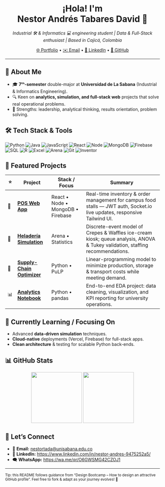 <!-- Profile README — Nestor Andrés Tabares David -->

<h1 align="center">
  ¡Hola! I'm Nestor&nbsp;Andrés&nbsp;Tabares&nbsp;David&nbsp;👋
</h1>

<p align="center">
  <em>Industrial&nbsp;🛠️ &amp; Informatics&nbsp;💻 engineering student | Data &amp; Full-Stack enthusiast | Based in Cajicá, Colombia</em>
</p>

<p align="center">
  <a href="https://portafolio-mu-five-59.vercel.app/">🌐 Portfolio</a> •
  <a href="mailto:nestortada@unisabana.edu.co">✉️ Email</a> •
  <a href="https://www.linkedin.com/in/nestor-andres-9475252a5/">💼 LinkedIn</a> •
  <a href="https://github.com/nestortada">🐙 GitHub</a>
</p>

---

## 🚀 About Me
- 🎓 **7ᵗʰ-semester** double-major at **Universidad de La Sabana** (Industrial & Informatics Engineering).  
- 🔍 Keen on **analytics, simulation, and full-stack web** projects that solve real operational problems.  
- 🎯 Strengths: leadership, analytical thinking, results orientation, problem solving.

## 🛠️ Tech Stack&nbsp;&amp;&nbsp;Tools
<p>
  <img alt="Python" src="https://img.shields.io/badge/Python-3776AB?style=for-the-badge&logo=python&logoColor=white">
  <img alt="Java"   src="https://img.shields.io/badge/Java-007396?style=for-the-badge&logo=openjdk&logoColor=white">
  <img alt="JavaScript" src="https://img.shields.io/badge/JS-F7DF1E?style=for-the-badge&logo=javascript&logoColor=black">
  <img alt="React"  src="https://img.shields.io/badge/React-61DAFB?style=for-the-badge&logo=react&logoColor=black">
  <img alt="Node"   src="https://img.shields.io/badge/Node.js-339933?style=for-the-badge&logo=node.js&logoColor=white">
  <img alt="MongoDB"src="https://img.shields.io/badge/MongoDB-4EA94B?style=for-the-badge&logo=mongodb&logoColor=white">
  <img alt="Firebase" src="https://img.shields.io/badge/Firebase-FFCA28?style=for-the-badge&logo=firebase&logoColor=black"><br>
  <img alt="SQL"    src="https://img.shields.io/badge/SQL-4479A1?style=for-the-badge&logo=mysql&logoColor=white">
  <img alt="R"      src="https://img.shields.io/badge/R-276DC3?style=for-the-badge&logo=r&logoColor=white">
  <img alt="Excel"  src="https://img.shields.io/badge/Excel-217346?style=for-the-badge&logo=microsoft-excel&logoColor=white">
  <img alt="Arena"  src="https://img.shields.io/badge/Simulation-Arena-blue?style=for-the-badge">
  <img alt="Git"    src="https://img.shields.io/badge/Git-F05032?style=for-the-badge&logo=git&logoColor=white">
  <img alt="Inventor"src="https://img.shields.io/badge/Autodesk%20Inventor-FC9D34?style=for-the-badge&logo=autodesk&logoColor=black">
</p>

## 📌 Featured Projects
| ⭐ | Project | Stack / Focus | Summary |
|---|---------|---------------|---------|
| 🛒 | **[POS Web App](https://github.com/nestortada/Shopping-Application-Web)** | React • Node • MongoDB • Firebase | Real-time inventory & order management for campus food stalls — JWT auth, Socket.io live updates, responsive Tailwind UI. |
| 🍨 | **[Heladería Simulation](https://github.com/nestortada/Simulacion)** | Arena • Statistics | Discrete-event model of Crepes & Waffles ice-cream kiosk; queue analysis, ANOVA & Tukey validation, staffing recommendations. |
| 🚚 | **[Supply-Chain Optimizer](https://github.com/nestortada/Optimizacion_analitica)** | Python • PuLP | Linear-programming model to minimize production, storage & transport costs while meeting demand. |
| 📊 | **[Analytics Notebook](https://github.com/nestortada/Analitica-de-datos)** | Python • pandas | End-to-end EDA project: data cleaning, visualization, and KPI reporting for university operations. |

<!-- Extra projects? Swap in/out as you grow -->

## 📝 Currently Learning / Focusing On
- Advanced **data-driven simulation** techniques.  
- **Cloud-native** deployments (Vercel, Firebase) for full-stack apps.  
- **Clean architecture** & testing for scalable Python back-ends.

## 📊 GitHub Stats
<p align="center">
  <img src="https://github-readme-stats.vercel.app/api?username=nestortada&show_icons=true&theme=default" height="165">
  <img src="https://github-readme-stats.vercel.app/api/top-langs/?username=nestortada&layout=compact&hide=jupyter%20notebook&theme=default" height="165">
</p>

## 🤝 Let’s Connect
- 📧 **Email:** nestortada@unisabana.edu.co  
- 💬 **LinkedIn:** <https://www.linkedin.com/in/nestor-andres-9475252a5/>  
- 🗨️ **WhatsApp:** <https://wa.me/qr/O6GWSMG42CZOJ1>

---

<sub>Tip: this README follows guidance from “Design Bootcamp – How to design an attractive GitHub profile”. Feel free to fork & adapt as your journey evolves! 🚀</sub>
